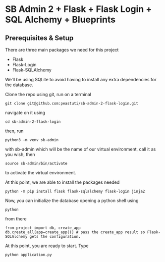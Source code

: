 # SB Admin 2 + Flask + Flask Login + SQL Alchemy + Blueprints


## Prerequisites & Setup
There are three main packages we need for this project
- Flask
- Flask-Login
- Flask-SQLAlchemy

We’ll be using SQLite to avoid having to install any extra dependencies for the database.

Clone the repo using git, run on a terminal

    git clone git@github.com:peastuti/sb-admin-2-flask-login.git

navigate on it using

    cd sb-admin-2-flask-login

then, run

    python3 -m venv sb-admin

with sb-admin which will be the name of our virtual environment, call it as you wish, then

    source sb-admin/bin/activate

to activate the virtual environment.

At this point, we are able to install the packages needed

    python -m pip install flask flask-sqlalchemy flask-login jinja2

Now, you can initialize the database opening a python shell using

    python

from there

    from project import db, create_app
    db.create_all(app=create_app()) # pass the create_app result so Flask-SQLAlchemy gets the configuration.
 
At this point, you are ready to start. Type

    python application.py